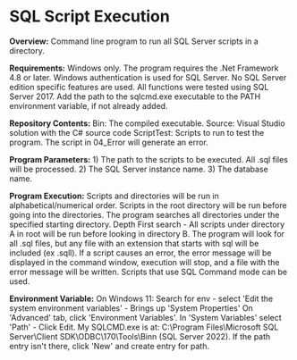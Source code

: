 # SQL Script Execution

**Overview:**
	Command line program to run all SQL Server scripts in a directory.

**Requirements:**
	Windows only.
	The program requires the .Net Framework 4.8 or later. 
	Windows authentication is used for SQL Server. 
	No SQL Server edition specific features are used. All functions were tested using SQL Server 2017.
	Add the path to the sqlcmd.exe executable to the PATH environment variable, if not already added.

**Repository Contents:**
	Bin: The compiled executable.
	Source: Visual Studio solution with the C# source code
	ScriptTest: Scripts to run to test the program. The script in 04_Error will generate an error.
	
**Program Parameters:**
	1) The path to the scripts to be executed. All .sql files will be processed.
	2) The SQL Server instance name.
	3) The database name.
	
**Program Execution:**
	Scripts and directories will be run in alphabetical/numerical order. 
	Scripts in the root directory will be run before going into the directories.
	The program searches all directories under the specified starting directory.
	Depth First search - All scripts under directory A in root will be run before looking in directory B.
	The program will look for all .sql files, but any file with an extension that starts with sql will be included (ex .sqll).
	If a script causes an error, the error message will be displayed in the command window, execution will stop, and a file with the error message will be written.
	Scripts that use SQL Command mode can be used.

**Environment Variable:**
	On Windows 11:
	Search for env - select 'Edit the system environment variables' - Brings up 'System Properties'
	On 'Advanced' tab, click 'Environment Variables'.
	In 'System Variables' select 'Path' - Click Edit.
	My SQLCMD.exe is at: C:\Program Files\Microsoft SQL Server\Client SDK\ODBC\170\Tools\Binn (SQL Server 2022).
	If the path entry isn't there, click 'New' and create entry for path.
		